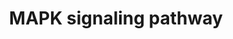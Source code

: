 ---
annotations:
- id: PW:0000007
  parent: signaling pathway
  type: Pathway Ontology
  value: mitogen activated protein kinase signaling pathway
- id: PW:0000007
  parent: signaling pathway
  type: Pathway Ontology
  value: mitogen activated protein kinase signaling pathway
authors:
- MaintBot
- Khanspers
- Ddigles
- Mkutmon
- Egonw
- Eweitz
description: 'The mitogen-activated protein kinase (MAPK) cascade is a highly conserved
  module that is involved in various cellular functions, including cell proliferation,
  differentiation and migration. Mammals express at least four distinctly regulated
  groups of MAPKs, extracellular signal-related kinases (ERK)-1/2, Jun amino-terminal
  kinases (JNK1/2/3), p38 proteins (p38alpha/beta/gamma/delta) and ERK5, that are
  activated by specific MAPKKs: MEK1/2 for ERK1/2, MKK3/6 for the p38, MKK4/7 (JNKK1/2)
  for the JNKs, and MEK5 for ERK5. Each MAPKK, however, can be activated by more than
  one MAPKKK, increasing the complexity and diversity of MAPK signalling. Presumably
  each MAPKKK confers responsiveness to distinct stimuli. For example, activation
  of ERK1/2 by growth factors depends on the MAPKKK c-Raf, but other MAPKKKs may activate
  ERK1/2 in response to pro-inflammatory stimuli.  Source: KEGG http://www.genome.jp/dbget-bin/www_bget?pathway:map04010'
last-edited: 2021-05-13
organisms:
- Danio rerio
redirect_from:
- /index.php/Pathway:WP1337
- /instance/WP1337
- /instance/WP1337_rr116770
revision: r116770
schema-jsonld:
- '@context': https://schema.org/
  '@id': https://wikipathways.github.io/pathways/WP1337.html
  '@type': Dataset
  creator:
    '@type': Organization
    name: WikiPathways
  description: 'The mitogen-activated protein kinase (MAPK) cascade is a highly conserved
    module that is involved in various cellular functions, including cell proliferation,
    differentiation and migration. Mammals express at least four distinctly regulated
    groups of MAPKs, extracellular signal-related kinases (ERK)-1/2, Jun amino-terminal
    kinases (JNK1/2/3), p38 proteins (p38alpha/beta/gamma/delta) and ERK5, that are
    activated by specific MAPKKs: MEK1/2 for ERK1/2, MKK3/6 for the p38, MKK4/7 (JNKK1/2)
    for the JNKs, and MEK5 for ERK5. Each MAPKK, however, can be activated by more
    than one MAPKKK, increasing the complexity and diversity of MAPK signalling. Presumably
    each MAPKKK confers responsiveness to distinct stimuli. For example, activation
    of ERK1/2 by growth factors depends on the MAPKKK c-Raf, but other MAPKKKs may
    activate ERK1/2 in response to pro-inflammatory stimuli.  Source: KEGG http://www.genome.jp/dbget-bin/www_bget?pathway:map04010'
  keywords:
  - CABZ01062511.1
  - CABZ01068093.1
  - CABZ01078737.1
  - CACNA2D3
  - CU855885.1
  - Ca2+
  - DAG
  - GNG12
  - IP3
  - LPS
  - MAP3K11
  - MAP3K13
  - MAP3K6
  - MRAS
  - PDGFRB
  - PRKCA
  - RASA2
  - RASGRF1
  - akt1
  - akt2
  - akt3b
  - arrb1
  - arrb2b
  - atf2
  - atf4a
  - bdnf
  - braf
  - cAMP
  - cacna1aa
  - cacna1bb
  - cacna1c
  - cacna1ea
  - cacna1fb
  - cacna1g
  - cacna1ha
  - cacna1i
  - cacna1sb
  - cacna2d1a
  - cacna2d2b
  - cacna2d4b
  - cacnb1
  - cacnb2a
  - cacnb3b
  - cacnb4a
  - cacng1b
  - cacng2a
  - cacng3a
  - cacng4b
  - cacng5b
  - cacng6a
  - cacng7b
  - cacng8a
  - casp3b
  - cdc25b
  - cdc42l2
  - cfap74
  - chuk
  - crk
  - crkl
  - daxx
  - ddit3
  - dusp1
  - dusp10
  - dusp16
  - dusp2
  - dusp3a
  - dusp4
  - dusp6
  - dusp7
  - dusp8b
  - ecsit
  - egf
  - egfra
  - elk1
  - elk4
  - fas
  - faslg
  - fgf10a
  - fgf11b
  - fgf12b
  - fgf13b
  - fgf14
  - fgf16
  - fgf17
  - fgf18a
  - fgf19
  - fgf2
  - fgf20a
  - fgf21
  - fgf22
  - fgf23
  - fgf3
  - fgf4
  - fgf5
  - fgf6a
  - fgf7
  - fgf8a
  - fgfr1b
  - fgfr2
  - fgfr3
  - fgfr4
  - flna
  - flnbl
  - flnca
  - fosab
  - gadd45aa
  - gna12a
  - grb2a
  - hrasa
  - hsc70
  - hspa8
  - hspb1
  - ikbkb
  - ikbkg
  - il1b
  - jun
  - jund
  - lamtor3
  - lrrk2
  - map2k1
  - map2k2a
  - map2k4a
  - map2k5
  - map2k6
  - map2k7
  - map3k1
  - map3k12
  - map3k14a
  - map3k2
  - map3k4
  - map3k5
  - map3k7
  - map3k8
  - map4k3b
  - map4k6
  - mapk1
  - mapk10
  - mapk11
  - mapk12b
  - mapk13
  - mapk14a
  - mapk3
  - mapk7
  - mapk8a
  - mapk8ip1a
  - mapk8ip2
  - mapk8ip3
  - mapk9
  - mapkapk2a
  - mapkapk3
  - mapkapk5
  - maptb
  - max
  - mef2ca
  - mknk1
  - mknk2b
  - mos
  - myca
  - nf1a
  - nfatc1
  - nfatc3a
  - nfkb1
  - nfkb2
  - ngfb
  - nlk2
  - nr4a1
  - nras
  - ntf3
  - ntrk1
  - ntrk2b
  - pak2a
  - pdgfab
  - pdgfba
  - pla2g4aa
  - pla2g4f.1
  - ppm1ab
  - ppm1bb
  - ppp3cca
  - ppp3r1a
  - ppp5c
  - prkacab
  - prkacba
  - prkcdb
  - prkcg
  - ptpn5
  - rac1b
  - rac2
  - rac3b
  - raf1a
  - rap1aa
  - rap1b
  - rapgef2
  - rasa1b
  - rasgrf2a
  - rasgrp2
  - rasgrp3
  - rasgrp4
  - rela
  - relb
  - rps6ka4
  - rps6ka5
  - rras
  - rras2
  - sos1
  - sos2
  - srfa
  - stk3
  - stmn1a
  - tab1
  - tab2
  - taok1b
  - taok2b
  - taok3b
  - tgfb1a
  - tgfb2
  - tgfb3
  - tgfbr1a
  - tgfbr2b
  - tnfb
  - tnfrsf1a
  - tp53
  - traf6
  - unm_sa808
  - zak
  license: CC0
  name: MAPK signaling pathway
seo: CreativeWork
title: MAPK signaling pathway
wpid: WP1337
---